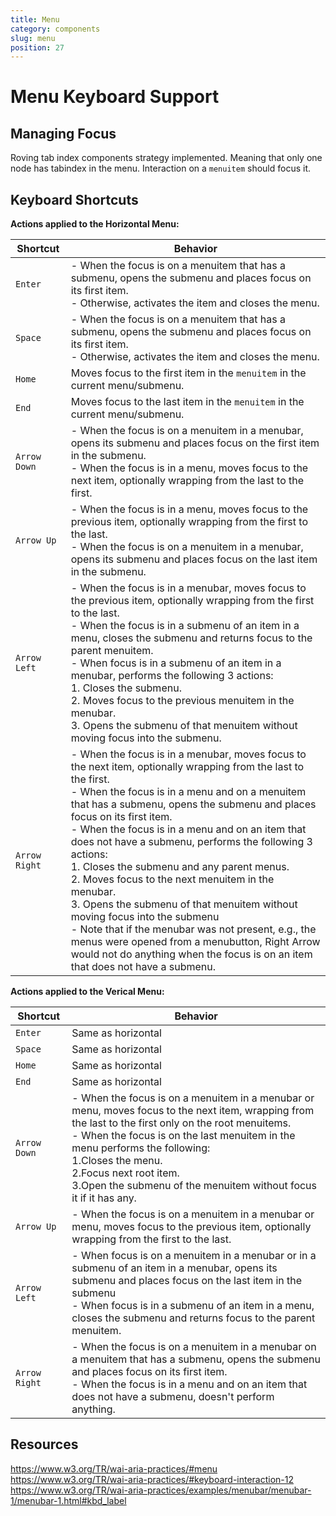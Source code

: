 ```yaml
---
title: Menu
category: components
slug: menu
position: 27
---
```

# Menu Keyboard Support

## Managing Focus

Roving tab index components strategy implemented. Meaning that only one node has tabindex in the menu.
Interaction on a `menuitem` should focus it.

## Keyboard Shortcuts

**Actions applied to the Horizontal Menu:**

| Shortcut | Behavior |
|----------|----------|
| `Enter` | - When the focus is on a menuitem that has a submenu, opens the submenu and places focus on its first item. <br/>	- Otherwise, activates the item and closes the menu. |
| `Space` | - When the focus is on a menuitem that has a submenu, opens the submenu and places focus on its first item. <br/> - Otherwise, activates the item and closes the menu. |
| `Home` | Moves focus to the first item in the `menuitem` in the current menu/submenu. |
| `End` |Moves focus to the last item in the `menuitem` in the current menu/submenu.  |
| `Arrow Down` | - When the focus is on a menuitem in a menubar, opens its submenu and places focus on the first item in the submenu. <br/> - When the focus is in a menu, moves focus to the next item, optionally wrapping from the last to the first. |
| `Arrow Up` | - When the focus is in a menu, moves focus to the previous item, optionally wrapping from the first to the last. <br/> - When the focus is on a menuitem in a menubar, opens its submenu and places focus on the last item in the submenu. |
| `Arrow Left` | - When the focus is in a menubar, moves focus to the previous item, optionally wrapping from the first to the last. <br/> - When the focus is in a submenu of an item in a menu, closes the submenu and returns focus to the parent menuitem. <br/> - When focus is in a submenu of an item in a menubar, performs the following 3 actions: <br/> 1. Closes the submenu. <br/> 2. Moves focus to the previous menuitem in the menubar. <br/> 3. Opens the submenu of that menuitem without moving focus into the submenu.|
| `Arrow Right` | - When the focus is in a menubar, moves focus to the next item, optionally wrapping from the last to the first. <br/> - When the focus is in a menu and on a menuitem that has a submenu, opens the submenu and places focus on its first item. <br/> - When the focus is in a menu and on an item that does not have a submenu, performs the following 3 actions: <br/> 1. Closes the submenu and any parent menus. <br/> 2. Moves focus to the next menuitem in the menubar. <br/> 3. Opens the submenu of that menuitem without moving focus into the submenu <br/> - Note that if the menubar was not present, e.g., the menus were opened from a menubutton, Right Arrow would not do anything when the focus is on an item that does not have a submenu. |

**Actions applied to the Verical Menu:**

| Shortcut | Behavior |
|----------|----------|
| `Enter` | Same as horizontal |
| `Space` | Same as horizontal |
| `Home` | Same as horizontal |
| `End` | Same as horizontal|
| `Arrow Down` |- When the focus is on a menuitem in a menubar or menu, moves focus to the next item, wrapping from the last to the first only on the root menuitems. <br/> - When the focus is on the last menuitem in the menu performs the following: <br/> 1.Closes the menu. <br/> 2.Focus next root item. <br/> 3.Open the submenu of the menuitem without focus it if it has any.|
| `Arrow Up` | - When the focus is on a menuitem in a menubar or menu, moves focus to the previous item, optionally wrapping from the first to the last. |
| `Arrow Left` | - When focus is on a menuitem in a menubar or in a submenu of an item in a menubar, opens its submenu and places focus on the last item in the submenu <br/> - When focus is in a submenu of an item in a menu, closes the submenu and returns focus to the parent menuitem. |
| `Arrow Right` | - When the focus is on a menuitem in a menubar on a menuitem that has a submenu, opens the submenu and places focus on its first item. <br/> - When the focus is in a menu and on an item that does not have a submenu, doesn't perform anything.|


## Resources

https://www.w3.org/TR/wai-aria-practices/#menu
https://www.w3.org/TR/wai-aria-practices/#keyboard-interaction-12
https://www.w3.org/TR/wai-aria-practices/examples/menubar/menubar-1/menubar-1.html#kbd_label
